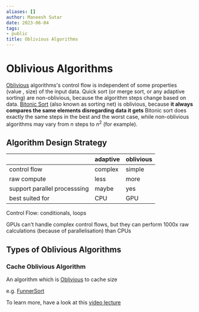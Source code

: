 ```yaml
---
aliases: []
author: Maneesh Sutar
date: 2023-06-04
tags:
- public
title: Oblivious Algorithms
---
```


# Oblivious Algorithms

[Oblivious](../Dictionary/Oblivious%20(en-US).md) algorithms's control flow is independent of some properties (value , size) of the input data.
Quick sort (or merge sort, or any adaptive sorting) are non-oblivious, because the algorithm steps change based on data.
[Bitonic Sort](https://en.wikipedia.org/wiki/Bitonic_sorter) (also known as sorting net) is oblivious, because **it always compares the same elements disregarding data it gets**
Bitonic sort does exactly the same steps in the best and the worst case, while non-oblivious algorithms may vary from $n$ steps to $n^2$ (for example).

## Algorithm Design Strategy

||adaptive|oblivious|
|--|--------|---------|
|control flow|complex|simple|
|raw compute|less|more|
|support parallel processsing|maybe|yes|
|best suited for|CPU|GPU|

Control Flow: conditionals, loops

GPUs can't handle complex control flows, but they can perform 1000x raw calculations (because of parallelisation) than CPUs

## Types of Oblivious Algorithms

### Cache Oblivious Algorithm

An algorithm which is [Oblivious](../Dictionary/Oblivious%20(en-US).md) to cache size

e.g. [FunnerSort](https://en.wikipedia.org/wiki/Funnelsort)

To learn more, have a look at this [video lecture](https://www.youtube.com/watch?v=xwE568oVQ1Y)
